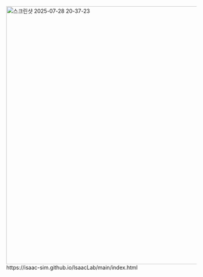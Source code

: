 <img width="739" height="681" alt="스크린샷 2025-07-28 20-37-23" src="https://github.com/user-attachments/assets/93106a63-c5c0-48df-a9b0-f069354e95c3" />
https://isaac-sim.github.io/IsaacLab/main/index.html
